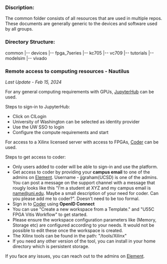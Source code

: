 ### Discription:
The common folder consists of all resources that are used in multiple repos. These documents are generally generic to the devices and software used by all groups.

### Directory Structure:
common                      <!-- files shared or relevant to all groups -->
    |-- devices             <!-- fpgas, ICs and other hardware specs and datasheets -->
        |-- fpga_7series 
            |-- kc705
            |-- vc709
    |-- tutorials           <!-- software, hardware and tools intro and comprehensive tutorials -->
        |-- modelsim
        |-- vivado
        
        
### Remote access to computing resources - Nautilus
*Last Update - Feb 15, 2024*

For any general computing requirements with GPUs, [JupyterHub](https://jupyterhub-west.nrp-nautilus.io) can be used.

Steps to sign-in to JupyterHub:
 - Click on CILogin
 - University of Washington can be selected as identity provider
 - Use the UW SSO to login
 - Configure the compute requirements and start
 
 
For access to a Xilinx licensed server with access to FPGAs, [Coder](https://coder.nrp-nautilus.io/login) can be used.
 
Steps to get access to coder:
 - Only users added to coder will be able to sign-in and use the platform.
 - Get access to coder by providing your **campus email** to one of the admins on [Element](https://element.nrp-nautilus.io/#/welcome). Username - jjgraham(UCSD) is one of the admins. You can post a message on the support channel with a message that rougly looks like this "I'm a student at XYZ and my campus email is name@uni.edu. Maybe a small description of your need for coder. Can you please add me to coder?". Doesn't need to be too formal.
 - Sign in to [Coder](https://coder.nrp-nautilus.io/login) using **OpenID Connect**
 - You can use "Create a new workspace from a Template." and "U55C FPGA Vitis Workflow" to get started.
 - Please ensure the workspace configuration parameters like (Memory, Storage etc) are configured according to your needs. It would not be possible to edit these once the workspace is created.
 - The Xilinx tools can be found in the path: "/tools/Xilinx"
 - If you need any other version of the tool, you can install in your home directory which is persistent storage.
 
If you face any issues, you can reach out to the admins on [Element](https://element.nrp-nautilus.io/#/welcome).
